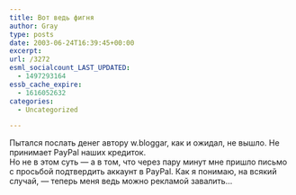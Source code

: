 ```yaml
---
title: Вот ведь фигня
author: Gray
type: posts
date: 2003-06-24T16:39:45+00:00
excerpt:
url: /3272
esml_socialcount_LAST_UPDATED:
  - 1497293164
essb_cache_expire:
  - 1616052632
categories:
  - Uncategorized

---
```








Пытался послать денег автору w.bloggar, как и ожидал, не вышло. Не принимает PayPal наших кредиток.  
Но не в этом суть &#8212; а в том, что через пару минут мне пришло письмо с просьбой подтвердить аккаунт в PayPal. Как я понимаю, на всякий случай, &#8212; теперь меня ведь можно рекламой завалить&#8230;